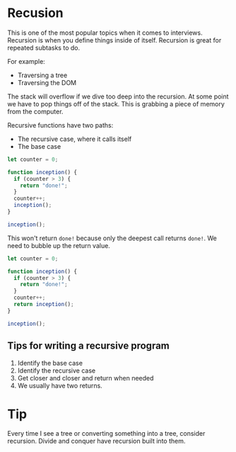 # Recusion

This is one of the most popular topics when it comes to interviews. Recursion is when you define things inside of itself. Recursion is great for repeated subtasks to do.

For example:

- Traversing a tree
- Traversing the DOM

The stack will overflow if we dive too deep into the recursion. At some point we have to pop things off of the stack. This is grabbing a piece of memory from the computer.

Recursive functions have two paths:

- The recursive case, where it calls itself
- The base case

```javascript
let counter = 0;

function inception() {
  if (counter > 3) {
    return "done!";
  }
  counter++;
  inception();
}

inception();
```

This won't return `done!` because only the deepest call returns `done!`. We need to bubble up the return value.

```javascript
let counter = 0;

function inception() {
  if (counter > 3) {
    return "done!";
  }
  counter++;
  return inception();
}

inception();
```

## Tips for writing a recursive program

1. Identify the base case
2. Identify the recursive case
3. Get closer and closer and return when needed
4. We usually have two returns.

# Tip

Every time I see a tree or converting something into a tree, consider recursion.
Divide and conquer have recursion built into them.
